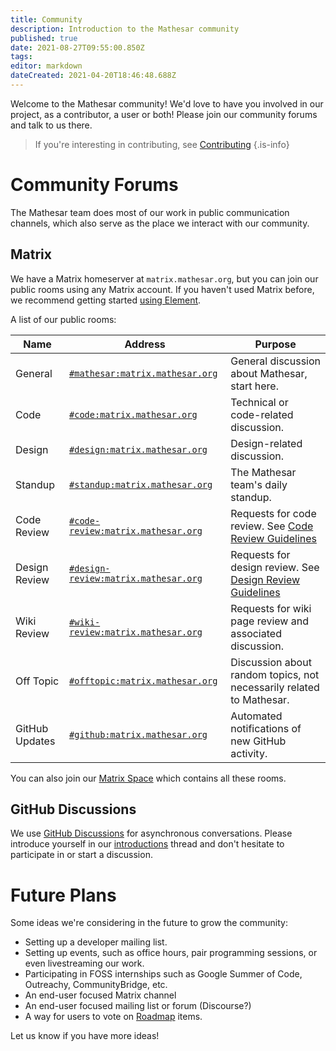 ```yaml
---
title: Community
description: Introduction to the Mathesar community
published: true
date: 2021-08-27T09:55:00.850Z
tags: 
editor: markdown
dateCreated: 2021-04-20T18:46:48.688Z
---
```


Welcome to the Mathesar community! We'd love to have you involved in our project, as a contributor, a user or both! Please join our community forums and talk to us there.

> If you're interesting in contributing, see [Contributing](/community/contributing)
{.is-info}

# Community Forums
The Mathesar team does most of our work in public communication channels, which also serve as the place we interact with our community.

## Matrix
We have a Matrix homeserver at `matrix.mathesar.org`, but you can join our public rooms using any Matrix account. If you haven't used Matrix before, we recommend getting started [using Element](https://element.io/get-started).

A list of our public rooms:

| Name | Address | Purpose |
|-|-|-|
| General | [`#mathesar:matrix.mathesar.org`](https://matrix.to/#/#mathesar:matrix.mathesar.org) | General discussion about Mathesar, start here. |
| Code | [`#code:matrix.mathesar.org`](https://matrix.to/#/#code:matrix.mathesar.org) | Technical or code-related discussion. |
| Design | [`#design:matrix.mathesar.org`](https://matrix.to/#/#design:matrix.mathesar.org) | Design-related discussion. |
| Standup | [`#standup:matrix.mathesar.org`](https://matrix.to/#/#standup:matrix.mathesar.org) | The Mathesar team's daily standup. |
| Code Review | [`#code-review:matrix.mathesar.org`](https://matrix.to/#/#code-review:matrix.mathesar.org) | Requests for code review. See [Code Review Guidelines](/engineering/code-review) |
| Design Review | [`#design-review:matrix.mathesar.org`](https://matrix.to/#/#design-review:matrix.mathesar.org) | Requests for design review. See [Design Review Guidelines](/design/process/review-guidelines) |
| Wiki Review | [`#wiki-review:matrix.mathesar.org`](https://matrix.to/#/#wiki-review:matrix.mathesar.org) | Requests for wiki page review and associated discussion. |
| Off Topic | [`#offtopic:matrix.mathesar.org`](https://matrix.to/#/#offtopic:matrix.mathesar.org) | Discussion about random topics, not necessarily related to Mathesar. |
| GitHub Updates | [`#github:matrix.mathesar.org`](https://matrix.to/#/#github:matrix.mathesar.org) | Automated notifications of new GitHub activity. |

You can also join our [Matrix Space](https://matrix.to/#/!KQLkDbtIMsvcwUIfNy:matrix.mathesar.org?via=matrix.mathesar.org&via=matrix.org) which contains all these rooms.

## GitHub Discussions

We use [GitHub Discussions](https://github.com/centerofci/mathesar/discussions) for asynchronous conversations. Please introduce yourself in our [introductions](https://github.com/centerofci/mathesar/discussions/1) thread and don't hesitate to participate in or start a discussion.

# Future Plans
Some ideas we're considering in the future to grow the community:
- Setting up a developer mailing list.
- Setting up events, such as office hours, pair programming sessions, or even livestreaming our work.
- Participating in FOSS internships such as Google Summer of Code, Outreachy, CommunityBridge, etc.
- An end-user focused Matrix channel
- An end-user focused mailing list or forum (Discourse?)
- A way for users to vote on [Roadmap](/product/roadmap) items.

Let us know if you have more ideas!
